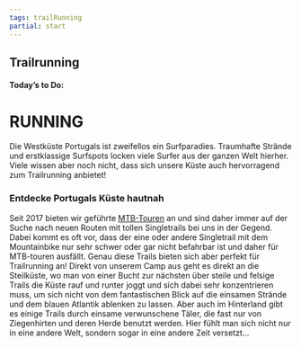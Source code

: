 ```yaml
---
tags: trailRunning
partial: start
---
```


## Trailrunning

#### Today’s to Do:

# RUNNING

Die Westküste Portugals ist zweifellos ein Surfparadies. Traumhafte Strände und erstklassige Surfspots locken viele Surfer aus der ganzen Welt hierher. Viele wissen aber noch nicht, dass sich unsere Küste auch hervorragend zum Trailrunning anbietet!

### Entdecke Portugals Küste hautnah

Seit 2017 bieten wir geführte [MTB-Touren]({{links.de.mountainBike.path}}) an und sind daher immer auf der Suche nach neuen Routen mit tollen Singletrails bei uns in der Gegend. Dabei kommt es oft vor, dass der eine oder andere Singletrail mit dem Mountainbike nur sehr schwer oder gar nicht befahrbar ist und daher für MTB-touren ausfällt. Genau diese Trails bieten sich aber perfekt für Trailrunning an! Direkt von unserem Camp aus geht es direkt an die Steilküste, wo man von einer Bucht zur nächsten über steile und felsige Trails die Küste rauf und runter joggt und sich dabei sehr konzentrieren muss, um sich nicht von dem fantastischen Blick auf die einsamen Strände und dem blauen Atlantik ablenken zu lassen. Aber auch im Hinterland gibt es einige Trails durch einsame verwunschene Täler, die fast nur von Ziegenhirten und deren Herde benutzt werden. Hier fühlt man sich nicht nur in eine andere Welt, sondern sogar in eine andere Zeit versetzt…
